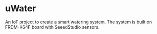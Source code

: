 # uWater
An IoT project to create a smart watering system. The system is built on FRDM-K64F board with SeeedStudio sensors.
